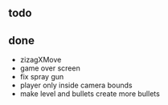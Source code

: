 ## todo


## done
- zizagXMove
- game over screen
- fix spray gun
- player only inside camera bounds
- make level and bullets create more bullets
